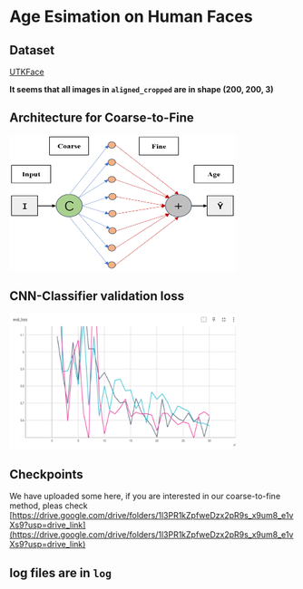 # Age Esimation on Human Faces

## Dataset

[UTKFace](https://www.kaggle.com/datasets/jangedoo/utkface-new?resource=download)

**It seems that all images in `aligned_cropped` are in shape (200, 200, 3)**

## Architecture for Coarse-to-Fine

<img src="assets/model.png" width=400 height=240/>


## CNN-Classifier validation loss

<img src="assets/cnn-c-eval.png" width=400 height=240/>

## Checkpoints

We have uploaded some here, if you are interested in our coarse-to-fine method, pleas check
[https://drive.google.com/drive/folders/1l3PR1kZpfweDzx2pR9s_x9um8_e1vXs9?usp=drive_link](https://drive.google.com/drive/folders/1l3PR1kZpfweDzx2pR9s_x9um8_e1vXs9?usp=drive_link)

## log files are in `log`